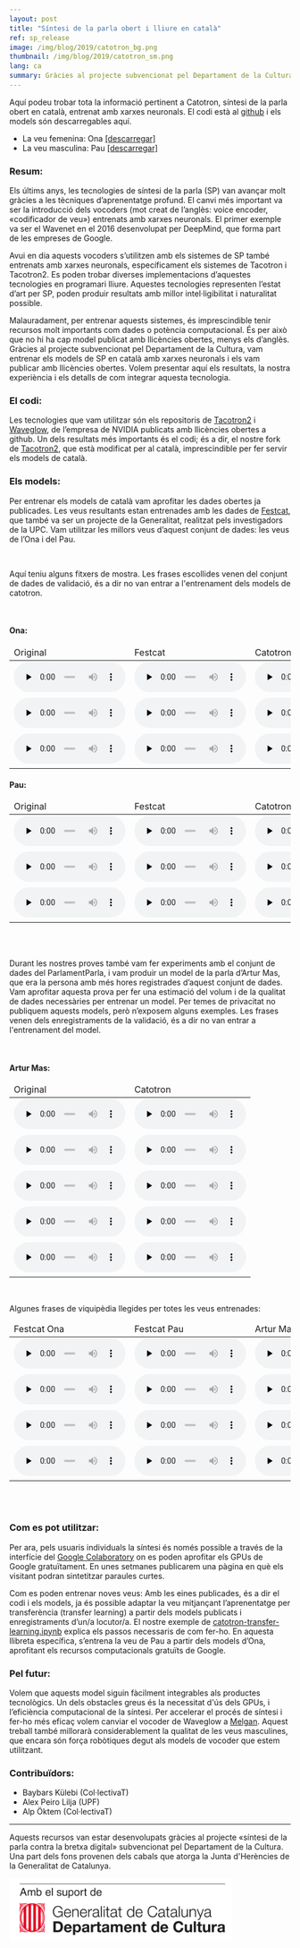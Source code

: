 ```yaml
---
layout: post
title: "Síntesi de la parla obert i lliure en català"
ref: sp_release
image: /img/blog/2019/catotron_bg.png
thumbnail: /img/blog/2019/catotron_sm.png
lang: ca
summary: Gràcies al projecte subvencionat pel Departament de la Cultura, vam entrenar els models de síntesi de la parla en català amb xarxes neuronals i els vam publicar amb llicències obertes. Volem presentar aquí els resultats, la nostra experiència i els detalls de com integrar aquesta tecnologia.
---
```


Aquí podeu trobar tota la informació pertinent a Catotron, síntesi de la parla
obert en català, entrenat amb xarxes neuronals. El codi està al [github][catotron] i els
models són descarregables aquí.

* La veu femenina: Ona [[descarregar]][ona]
* La veu masculina: Pau [[descarregar]][pau]

### Resum:

Els últims anys, les tecnologies de síntesi de la parla (SP) van avançar molt
gràcies a les tècniques d’aprenentatge profund. El canvi més important va ser
la introducció dels vocoders (mot creat de l’anglès: voice encoder,
«codificador de veu») entrenats amb xarxes neuronals. El primer exemple va ser
el Wavenet en el 2016 desenvolupat per DeepMind, que forma part de les empreses
de Google.

Avui en dia aquests vocoders s’utilitzen amb els sistemes de SP també entrenats
amb xarxes neuronals, específicament els sistemes de Tacotron i Tacotron2. Es
poden trobar diverses implementacions d’aquestes tecnologies en programari
lliure. Aquestes tecnologies representen l’estat d’art per SP, poden produir
resultats amb millor intel·ligibilitat i naturalitat possible.

Malauradament, per entrenar aquests sistemes, és imprescindible tenir recursos
molt importants com dades o potència computacional. És per això que no hi ha
cap model publicat amb llicències obertes, menys els d’anglès.  Gràcies al
projecte subvencionat pel Departament de la Cultura, vam entrenar els models de
SP en català amb xarxes neuronals i els vam publicar amb llicències obertes.
Volem presentar aquí els resultats, la nostra experiència i els detalls de com
integrar aquesta tecnologia. 

### El codi:

Les tecnologies que vam utilitzar són els repositoris de [Tacotron2][nvidia]
i [Waveglow][waveglow], de l’empresa de NVIDIA publicats amb llicències obertes a github. Un dels
resultats més importants és el codi; és a dir, el nostre fork de [Tacotron2][catotron], que
està modificat per al català, imprescindible per fer servir els models de
català.

### Els models:

Per entrenar els models de català vam aprofitar les dades obertes ja
publicades. Les veus resultants estan entrenades amb les dades de [Festcat][festcat], que
també va ser un projecte de la Generalitat, realitzat pels investigadors de la
UPC. Vam utilitzar les millors veus d’aquest conjunt de dades: les veus de
l’Ona i del Pau.


<br/>

Aquí teniu alguns fitxers de mostra. Les frases escollides venen del conjunt de dades de validació, és a dir no van entrar a l'entrenament dels models de catotron.

<br/>

#### Ona:
<table style="font-size:16px">
  <col width="205">
  <col width="205">
<thead>
<tr>
  <td>Original</td>
  <td>Festcat</td>
  <td>Catotron</td>
</tr>
</thead>
<tbody>
<tr>
  <td><audio controls="" preload="none" style="width: 200px">audio not supported<source src="/img/audio/2019/ona/200214_org.mp3"></audio></td>
  <td><audio controls="" preload="none" style="width: 200px">audio not supported<source src="/img/audio/2019/ona/200214_festcat.mp3"></audio></td>
  <td><audio controls="" preload="none" style="width: 200px">audio not supported<source src="/img/audio/2019/ona/200214_catotron.mp3"></audio></td>
</tr>
<tr>
  <td><audio controls="" preload="none" style="width: 200px">audio not supported<source src="/img/audio/2019/ona/700215_org.mp3"></audio></td>
  <td><audio controls="" preload="none" style="width: 200px">audio not supported<source src="/img/audio/2019/ona/700215_festcat.mp3"></audio></td>
  <td><audio controls="" preload="none" style="width: 200px">audio not supported<source src="/img/audio/2019/ona/700215_catotron.mp3"></audio></td>
</tr>
<tr>
  <td><audio controls="" preload="none" style="width: 200px">audio not supported<source src="/img/audio/2019/ona/270307_org.mp3"></audio></td>
  <td><audio controls="" preload="none" style="width: 200px">audio not supported<source src="/img/audio/2019/ona/270307_festcat.mp3"></audio></td>
  <td><audio controls="" preload="none" style="width: 200px">audio not supported<source src="/img/audio/2019/ona/270307_catotron.mp3"></audio></td>
</tr>
</tbody></table>

#### Pau:
<table style="font-size:16px">
  <col width="205">
  <col width="205">
<thead>
<tr>
  <td>Original</td>
  <td>Festcat</td>
  <td>Catotron</td>
</tr>
</thead>
<tbody>
<tr>
  <td><audio controls="" preload="none" style="width: 200px">audio not supported<source src="/img/audio/2019/pau/410084_org.mp3"></audio></td>
  <td><audio controls="" preload="none" style="width: 200px">audio not supported<source src="/img/audio/2019/pau/410084_festcat.mp3"></audio></td>
  <td><audio controls="" preload="none" style="width: 200px">audio not supported<source src="/img/audio/2019/pau/410084_catotron.mp3"></audio></td>
</tr>
<tr>
  <td><audio controls="" preload="none" style="width: 200px">audio not supported<source src="/img/audio/2019/pau/701140_org.mp3"></audio></td>
  <td><audio controls="" preload="none" style="width: 200px">audio not supported<source src="/img/audio/2019/pau/701140_festcat.mp3"></audio></td>
  <td><audio controls="" preload="none" style="width: 200px">audio not supported<source src="/img/audio/2019/pau/701140_catotron.mp3"></audio></td>
</tr>
<tr>
  <td><audio controls="" preload="none" style="width: 200px">audio not supported<source src="/img/audio/2019/pau/821065_org.mp3"></audio></td>
  <td><audio controls="" preload="none" style="width: 200px">audio not supported<source src="/img/audio/2019/pau/821065_festcat.mp3"></audio></td>
  <td><audio controls="" preload="none" style="width: 200px">audio not supported<source src="/img/audio/2019/pau/821065_catotron.mp3"></audio></td>
</tr>
</tbody></table>


<br/>
<br/>

Durant les nostres proves també vam fer experiments amb el conjunt de dades del
ParlamentParla, i vam produir un model de la parla d’Artur Mas, que era la
persona amb més hores registrades d’aquest conjunt de dades. Vam aprofitar
aquesta prova per fer una estimació del volum i de la qualitat de dades
necessàries per entrenar un model. Per temes de privacitat no publiquem aquests
models, però n’exposem alguns exemples. Les frases venen dels enregistraments de
la validació, és a dir no van entrar a l'entrenament del model.

<br/>

#### Artur Mas:
<table style="font-size:16px">
  <col width="205">
  <col width="205">
<thead>
<tr>
  <td>Original</td>
  <td>Catotron</td>
</tr>
</thead>
<tbody>
<tr>
  <td><audio controls="" preload="none" style="width: 200px">audio not supported<source src="/img/audio/2019/mas/840f2eb3cf16279d5359_441.73_445.01_norm.mp3"></audio></td>
  <td><audio controls="" preload="none" style="width: 200px">audio not supported<source src="/img/audio/2019/mas/840f2eb3cf16279d5359_catotron_norm.mp3"></audio></td>
</tr>
<tr>
  <td><audio controls="" preload="none" style="width: 200px">audio not supported<source src="/img/audio/2019/mas/62eccef1fcc7a1d4640b_1309.64_1313.35_norm.mp3"></audio></td>
  <td><audio controls="" preload="none" style="width: 200px">audio not supported<source src="/img/audio/2019/mas/62eccef1fcc7a1d4640b_catotron_norm.mp3"></audio></td>
</tr>
<tr>
  <td><audio controls="" preload="none" style="width: 200px">audio not supported<source src="/img/audio/2019/mas/f17e1565132b3b4f77c5_1168.39_1171.35_norm.mp3"></audio></td>
  <td><audio controls="" preload="none" style="width: 200px">audio not supported<source src="/img/audio/2019/mas/f17e1565132b3b4f77c5_catotron_norm.mp3"></audio></td>
</tr>
<tr>
  <td><audio controls="" preload="none" style="width: 200px">audio not supported<source src="/img/audio/2019/mas/e2a1601b41e1ff37fb0a_76.81_80.33_norm.mp3"></audio></td>
  <td><audio controls="" preload="none" style="width: 200px">audio not supported<source src="/img/audio/2019/mas/e2a1601b41e1ff37fb0a_catotron_norm.mp3"></audio></td>
</tr>
<tr>
  <td><audio controls="" preload="none" style="width: 200px">audio not supported<source src="/img/audio/2019/mas/11e58c59192563ce8ab9_165.71_171.42_norm.mp3"></audio></td>
  <td><audio controls="" preload="none" style="width: 200px">audio not supported<source src="/img/audio/2019/mas/11e58c59192563ce8ab9_catotron_norm.mp3"></audio></td>
</tr>

</tbody></table>

<br/>

Algunes frases de viquipèdia llegides per totes les veus entrenades:

<table style="font-size:16px">
  <col width="205">
  <col width="205">
<thead>
<tr>
  <td>Festcat Ona</td>
  <td>Festcat Pau</td>
  <td>Artur Mas</td>
</tr>
</thead>
<tbody>
<tr>
  <td><audio controls="" preload="none" style="width: 200px">audio not supported<source src="/img/audio/2019/oodomain/outofdomain01_ona.mp3"></audio></td>
  <td><audio controls="" preload="none" style="width: 200px">audio not supported<source src="/img/audio/2019/oodomain/outofdomain01_pau.mp3"></audio></td>
  <td><audio controls="" preload="none" style="width: 200px">audio not supported<source src="/img/audio/2019/oodomain/outofdomain01_mas.mp3"></audio></td>
</tr>
<tr>
  <td><audio controls="" preload="none" style="width: 200px">audio not supported<source src="/img/audio/2019/oodomain/outofdomain02_ona.mp3"></audio></td>
  <td><audio controls="" preload="none" style="width: 200px">audio not supported<source src="/img/audio/2019/oodomain/outofdomain02_pau.mp3"></audio></td>
  <td><audio controls="" preload="none" style="width: 200px">audio not supported<source src="/img/audio/2019/oodomain/outofdomain02_mas.mp3"></audio></td>
</tr>
<tr>
  <td><audio controls="" preload="none" style="width: 200px">audio not supported<source src="/img/audio/2019/oodomain/outofdomain03_ona.mp3"></audio></td>
  <td><audio controls="" preload="none" style="width: 200px">audio not supported<source src="/img/audio/2019/oodomain/outofdomain03_pau.mp3"></audio></td>
  <td><audio controls="" preload="none" style="width: 200px">audio not supported<source src="/img/audio/2019/oodomain/outofdomain03_mas.mp3"></audio></td>
</tr>
<tr>
  <td><audio controls="" preload="none" style="width: 200px">audio not supported<source src="/img/audio/2019/oodomain/outofdomain04_ona.mp3"></audio></td>
  <td><audio controls="" preload="none" style="width: 200px">audio not supported<source src="/img/audio/2019/oodomain/outofdomain04_pau.mp3"></audio></td>
  <td><audio controls="" preload="none" style="width: 200px">audio not supported<source src="/img/audio/2019/oodomain/outofdomain04_mas.mp3"></audio></td>
</tr>

</tbody></table>


<br/> 
<br/> 

### Com es pot utilitzar:
Per ara, pels usuaris individuals la síntesi és només possible a través de la
interfície del [Google Colaboratory][colab1] on es poden aprofitar els GPUs de Google
gratuïtament. En unes setmanes publicarem  una pàgina en què els visitant
podran sintetitzar paraules curtes.

Com es poden entrenar noves veus: Amb les eines publicades, és a dir el codi i
els models, ja és possible adaptar la veu mitjançant l’aprenentatge per
transferència (transfer learning) a partir dels models publicats i
enregistraments d’un/a locutor/a. El nostre exemple de
[catotron-transfer-learning.ipynb][colab2] explica els passos necessaris de com fer-ho.
En aquesta llibreta específica, s’entrena la veu de Pau a partir dels models
d’Ona, aprofitant els recursos computacionals gratuïts de Google. 

### Pel futur:
Volem que aquests model siguin fàcilment integrables als productes tecnològics.
Un dels obstacles greus és la necessitat d'ús dels GPUs, i l’eficiència
computacional de la síntesi. Per accelerar el procés de síntesi i fer-ho més
eficaç volem canviar el vocoder de Waveglow a [Melgan][melgan]. Aquest treball també
millorarà considerablement la qualitat de les veus masculines, que encara són
força robòtiques degut als models de vocoder que estem utilitzant. 

### Contribuïdors:
* Baybars Külebi (Col·lectivaT)
* Alex Peiro Lilja (UPF)
* Alp Öktem (Col·lectivaT)

---
Aquests recursos van estar desenvolupats gràcies al projecte «síntesi de la
parla contra la bretxa digital» subvencionat pel Departament de la Cultura. Una
part dels fons provenen dels cabals que atorga la Junta d'Herències de la
Generalitat de Catalunya.

<img src="/img/logo_generalitat.png" width="400"/>

[catotron]: https://github.com/CollectivaT-dev/tacotron2
[nvidia]: https://github.com/NVIDIA/tacotron2
[waveglow]: https://github.com/NVIDIA/waveglow/
[tallers]: https://github.com/CollectivaT-dev/TallersParla
[ona]: https://drive.google.com/open?id=1-fdWV-aH5nIRv1rZKQYInsRes2At74xG
[pau]: https://drive.google.com/open?id=1-T2nHQNEE8mXPaT-ulDSAXgdGSzomPMu
[colab1]: https://colab.research.google.com/github/CollectivaT-dev/TallersParla/blob/master/ipynb/catotron_inference.ipynb
[colab2]: https://colab.research.google.com/github/CollectivaT-dev/TallersParla/blob/master/ipynb/catotron_transfer_learn.ipynb
[festcat]: http://festcat.talp.cat/download.php
[melgan]: https://github.com/seungwonpark/melgan
